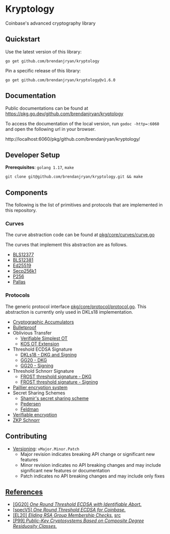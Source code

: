 # Kryptology
Coinbase's advanced cryptography library

## Quickstart
Use the latest version of this library:
```$xslt
go get github.com/brendanjryan/kryptology
```

Pin a specific release of this library:
```$xslt
go get github.com/brendanjryan/kryptology@v1.6.0
```

## Documentation

Public documentations can be found at https://pkg.go.dev/github.com/brendanjryan/kryptology

To access the documentation of the local version, run `godoc -http=:6060` and open
the following url in your browser.

http://localhost:6060/pkg/github.com/brendanjryan/kryptology/

## Developer Setup
**Prerequisites**: `golang 1.17`, `make`

```$xslt
git clone git@github.com/brendanjryan/kryptology.git && make 
``` 

## Components

The following is the list of primitives and protocols that are implemented in this repository.

### Curves

The curve abstraction code can be found at [pkg/core/curves/curve.go](pkg/core/curves/curve.go)

The curves that implement this abstraction are as follows.

- [BLS12377](pkg/core/curves/bls12377_curve.go)
- [BLS12381](pkg/core/curves/bls12381_curve.go)
- [Ed25519](pkg/core/curves/ed25519_curve.go)
- [Secp256k1](pkg/core/curves/k256_curve.go)
- [P256](pkg/core/curves/p256_curve.go)
- [Pallas](pkg/core/curves/pallas_curve.go)

### Protocols

The generic protocol interface [pkg/core/protocol/protocol.go](pkg/core/protocol/protocol.go).
This abstraction is currently only used in DKLs18 implementation.

- [Cryptographic Accumulators](pkg/accumulator)
- [Bulletproof](pkg/bulletproof)
- Oblivious Transfer
  - [Verifiable Simplest OT](pkg/ot/base/simplest)
  - [KOS OT Extension](pkg/ot/extension/kos)
- Threshold ECDSA Signature
  - [DKLs18 - DKG and Signing](pkg/tecdsa/dkls/v1)
  - [GG20 - DKG](pkg/dkg/gennaro)
  - [GG20 - Signing](pkg/tecdsa/gg20)
- Threshold Schnorr Signature
  - [FROST threshold signature - DKG](pkg/dkg/frost)
  - [FROST threshold signature - Signing](pkg/ted25519/frost)
- [Paillier encryption system](pkg/paillier)
- Secret Sharing Schemes
  - [Shamir's secret sharing scheme](pkg/sharing/shamir.go)
  - [Pedersen](pkg/sharing/pedersen.go)
  - [Feldman](pkg/sharing/feldman.go)
- [Verifiable encryption](pkg/verenc)
- [ZKP Schnorr](pkg/zkp/schnorr)


## Contributing
- [Versioning](https://blog.golang.org/publishing-go-modules): `vMajor.Minor.Patch`
    - Major revision indicates breaking API change or significant new features
    - Minor revision indicates no API breaking changes and may include significant new features or documentation
    - Patch indicates no API breaking changes and may include only fixes
 
 
## [References](docs/)
- [[GG20] _One Round Threshold ECDSA with Identifiable Abort._](https://eprint.iacr.org/2020/540.pdf)
- [[specV5] _One Round Threshold ECDSA for Coinbase._](docs/Coinbase_Pseudocode_v5.pdf)
- [[EL20] _Eliding RSA Group Membership Checks._](docs/rsa-membership.pdf) [src](https://www.overleaf.com/project/5f9c3b0624a9a600012037a3)
- [[P99] _Public-Key Cryptosystems Based on Composite Degree Residuosity Classes._](http://citeseerx.ist.psu.edu/viewdoc/download?doi=10.1.1.112.4035&rep=rep1&type=pdf)

